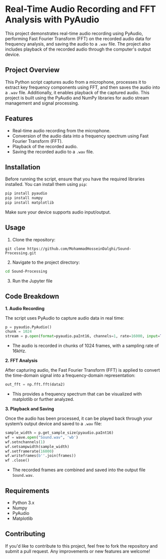 # **Real-Time Audio Recording and FFT Analysis with PyAudio**

This project demonstrates real-time audio recording using PyAudio, performing Fast Fourier Transform (FFT) on the recorded audio data for frequency analysis, and saving the audio to a `.wav` file. The project also includes playback of the recorded audio through the computer's output device.

## **Project Overview**
This Python script captures audio from a microphone, processes it to extract key frequency components using FFT, and then saves the audio into a `.wav` file. Additionally, it enables playback of the captured audio. This project is built using the PyAudio and NumPy libraries for audio stream management and signal processing.

## **Features**
- Real-time audio recording from the microphone.
- Conversion of the audio data into a frequency spectrum using Fast Fourier Transform (FFT).
- Playback of the recorded audio.
- Saving the recorded audio to a `.wav` file.
  
## **Installation**

Before running the script, ensure that you have the required libraries installed. You can install them using `pip`:

```py
pip install pyaudio
pip install numpy
pip install matplotlib
```
Make sure your device supports audio input/output.

## **Usage**
1. Clone the repository:

```
git clone https://github.com/MohammadHosseinDalghi/Sound-Processing.git
```

2. Navigate to the project directory:

```bash
cd Sound-Processing
```

3. Run the Jupyter file

## **Code Breakdown**

**1. Audio Recording**

The script uses PyAudio to capture audio data in real time:

```py
p = pyaudio.PyAudio()
chunk = 1024
stream = p.open(format=pyaudio.paInt16, channels=1, rate=16000, input=True, frames_per_buffer=chunk)
```
* The audio is recorded in chunks of 1024 frames, with a sampling rate of 16kHz.


**2. FFT Analysis**

After capturing audio, the Fast Fourier Transform (FFT) is applied to convert the time-domain signal into a frequency-domain representation:
```py
out_fft = np.fft.fft(data2)
```
* This provides a frequency spectrum that can be visualized with matplotlib or further analyzed.

**3. Playback and Saving**

Once the audio has been processed, it can be played back through your system’s output device and saved to a `.wav` file:
```py
sample_width = p.get_sample_size(pyaudio.paInt16)
wf = wave.open("Sound.wav", 'wb')
wf.setnchannels(1)
wf.setsampwidth(sample_width)
wf.setframerate(16000)
wf.writeframes(b''.join(frames))
wf .close()
```
* The recorded frames are combined and saved into the output file `Sound.wav`.

## **Requirements**

* Python 3.x
* Numpy
* PyAudio
* Matplotlib

## **Contributing**

If you'd like to contribute to this project, feel free to fork the repository and submit a pull request. Any improvements or new features are welcome!
